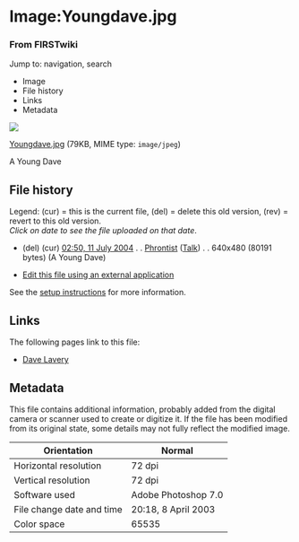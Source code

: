 

# Image:Youngdave.jpg

### From FIRSTwiki

Jump to: navigation, search

  * Image
  * File history
  * Links
  * Metadata

![](/media/7/7a/Youngdave.jpg)

[Youngdave.jpg](/media/7/7a/Youngdave.jpg "Youngdave.jpg" ) (79KB, MIME type:
`image/jpeg`)

A Young Dave

## File history

Legend: (cur) = this is the current file, (del) = delete this old version,
(rev) = revert to this old version.  
_Click on date to see the file uploaded on that date_.

  * (del) (cur) [02:50, 11 July 2004](/media/7/7a/Youngdave.jpg "/media/7/7a/Youngdave.jpg" ) . . [Phrontist](User:Phrontist "User:Phrontist" ) ([Talk](User_talk:Phrontist "User talk:Phrontist" )) . . 640x480 (80191 bytes) (A Young Dave)
  

  * [Edit this file using an external application](/index.php?title=Image:Youngdave.jpg&action=edit&externaledit=true&mode=file "Image:Youngdave.jpg" )

See the [setup
instructions](http://meta.wikimedia.org/wiki/Help:External_editors
"http://meta.wikimedia.org/wiki/Help:External_editors" ) for more information.

## Links

The following pages link to this file:

  * [Dave Lavery](Dave_Lavery "Dave Lavery" )

## Metadata

This file contains additional information, probably added from the digital
camera or scanner used to create or digitize it. If the file has been modified
from its original state, some details may not fully reflect the modified
image.

Orientation |  Normal  
---|---  
Horizontal resolution |  72 dpi  
Vertical resolution |  72 dpi  
Software used |  Adobe Photoshop 7.0  
File change date and time |  20:18, 8 April 2003  
Color space |  65535  
  
